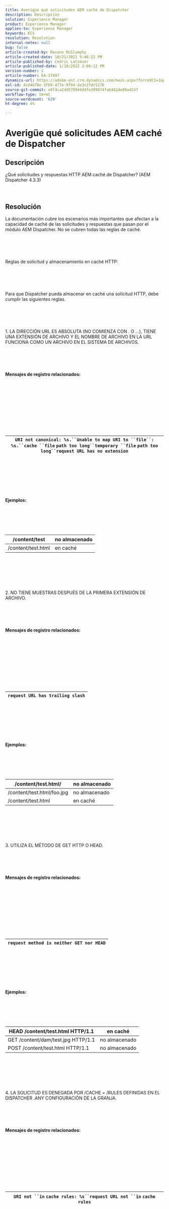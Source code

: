 ```yaml
---
title: Averigüe qué solicitudes AEM caché de Dispatcher
description: Descripción
solution: Experience Manager
product: Experience Manager
applies-to: Experience Manager
keywords: KCS
resolution: Resolution
internal-notes: null
bug: false
article-created-by: Roxann McGlumphy
article-created-date: 10/21/2021 9:46:22 PM
article-published-by: Cedric Latimier
article-published-date: 1/18/2022 2:06:12 PM
version-number: 1
article-number: KA-17497
dynamics-url: https://adobe-ent.crm.dynamics.com/main.aspx?forceUCI=1&pagetype=entityrecord&etn=knowledgearticle&id=2af16250-b832-ec11-b6e5-000d3a5ba97a
exl-id: 4cd4b70e-3fb9-477e-9f94-2e3c2fdc5276
source-git-commit: e8f4ca2dd578944d4fe399074fab461de88ad247
workflow-type: tm+mt
source-wordcount: '629'
ht-degree: 4%

---
```


# Averigüe qué solicitudes AEM caché de Dispatcher

## Descripción

¿Qué solicitudes y respuestas HTTP AEM caché de Dispatcher? (AEM Dispatcher 4.3.3)<br><br><br>

## Resolución


La documentación cubre los escenarios más importantes que afectan a la capacidad de caché de las solicitudes y respuestas que pasan por el módulo AEM Dispatcher. No se cubren todas las reglas de caché.
<br><br><br><br> <br><br>Reglas de solicitud y almacenamiento en caché HTTP:<br><br><br><br> <br><br>
Para que Dispatcher pueda almacenar en caché una solicitud HTTP, debe cumplir las siguientes reglas.
<br><br><br><br> <br><br>1. LA DIRECCIÓN URL ES ABSOLUTA (NO COMIENZA CON . O ...), TIENE UNA EXTENSIÓN DE ARCHIVO Y EL NOMBRE DE ARCHIVO EN LA URL FUNCIONA COMO UN ARCHIVO EN EL SISTEMA DE ARCHIVOS.<br><br><br><br> <br><br>
<b>Mensajes de registro relacionados:</b>
<br><br><br><br><br> <br><br> <br><br><br><br>

| `URI not canonical: %s.``Unable to map URI to ``file``: %s.``cache ``file` `path too long``temporary ``file` `path too long``request URL has no extension` |
| --- |

<br><br><br><br><br> <br><br>
<b>Ejemplos:</b>
<br><br><br><br> <br><br>

| /content/test | no almacenado |
| --- | --- |
| /content/test.html | en caché |

<br><br><br><br> <br><br>2. NO TIENE MUESTRAS DESPUÉS DE LA PRIMERA EXTENSIÓN DE ARCHIVO.<br><br><br><br> <br><br>
<b>Mensajes de registro relacionados:</b>
<br><br><br><br><br> <br><br> <br><br><br><br>

| `request URL has trailing slash` |
| --- |

<br><br><br><br><br> <br><br>
<b>Ejemplos:</b>
<br><br><br><br> <br><br>

| /content/test.html/ | no almacenado |
| --- | --- |
| /content/test.html/foo.jpg | no almacenado |
| /content/test.html | en caché |

<br><br><br><br> <br><br>3. UTILIZA EL MÉTODO DE GET HTTP O HEAD.<br><br><br><br> <br><br>
<b>Mensajes de registro relacionados:</b>
<br><br><br><br><br> <br><br> <br><br><br><br>

| `request method is neither GET nor HEAD` |
| --- |

<br><br><br><br><br> <br><br>
<b>Ejemplos:</b>
<br><br><br><br> <br><br>

| HEAD /content/test.html HTTP/1.1 | en caché |
| --- | --- |
| GET /content/dam/test.jpg HTTP/1.1 | no almacenado |
| POST /content/test.html HTTP/1.1 | no almacenado |

<br><br><br><br> <br><br>4. LA SOLICITUD ES DENEGADA POR /CACHE = /RULES DEFINIDAS EN EL DISPATCHER .ANY CONFIGURACIÓN DE LA GRANJA.<br><br><br><br> <br><br>
<b>Mensajes de registro relacionados:</b>
<br><br><br><br><br> <br><br> <br><br><br><br>

| `URI not ``in` `cache rules: %s``request URL not ``in` `cache rules` |
| --- |

<br><br><br><br><br> <br><br>
<b>Ejemplos:</b>
<br><br><br><br> <br><br>

| Farm tiene /cache = /rules y se recibe una solicitud para <b>/content/test.html</b><br><br>/cache<br><br>{<br><br>...<br><br>/rules<br><br>{<br><br>/0001 {<br><br>type &quot;deny&quot;<br><br>glob &quot;\*&quot;<br><br>}<br><br>} | no almacenado |
| --- | --- |
| Farm tiene /cache = /rules y se recibe una solicitud para <b>/content/test.html</b><br><br>/cache<br><br>{<br><br>...<br><br>/rules<br><br>{<br><br>/0001 {<br><br>type &quot;allow&quot;<br><br>glob &quot;\*&quot;<br><br>}<br><br>} | en caché |

<br><br><br><br> <br><br>5. LA SOLICITUD HTTP NO CONTIENE UN ENCABEZADO DE AUTORIZACIÓN O CONTIENE EL ENCABEZADO, PERO /ALLOWAUTHORIZED SE ESTABLECE EN 1 EN LA CONFIGURACIÓN DE LA GRANJA.<br><br><br><br> <br><br>
<b>Mensajes de registro relacionados:</b>
<br><br><br><br><br> <br><br> <br><br><br><br>

| `request contains authorization` |
| --- |

<br><br><br><br><br> <br><br>
<b>Ejemplos:</b>
<br><br><br><br> <br><br>

| Solicitud HTTP:<br><br>GET /content/test.html HTTP/1.1<br>  Autorización: YWxhZGRpbjpvcGVuc2VzYW1l básico<br><br>dispatcher.any farm /cache = /allowAuthorized configuración:<br><br>/cache {<br>    /allowAuthorized &quot;0&quot;<br>  } | no almacenado |
| --- | --- |
| Solicitud HTTP:<br><br>GET /content/test.html HTTP/1.1<br>  Autorización: YWxhZGRpbjpvcGVuc2VzYW1l básico<br><br>dispatcher.any farm /cache = /allowAuthorized configuración:<br><br>/cache {<br>    /allowAuthorized &quot;1&quot;<br>  } | en caché |

<br><br><br><br> <br><br>6. LA SOLICITUD HTTP CONTIENE UNA COOKIE DE INICIO DE SESIÓN O DE AUTORIZACIÓN EN EL ENCABEZADO DE LA COOKIE O CONTIENE (O AMBAS) ESAS COOKIES Y /ALLOWAUTHORIZED SE ESTABLECE EN 1 EN LA CONFIGURACIÓN DE LA GRANJA.<br><br><br><br> <br><br>
<b>Mensajes de registro relacionados:</b>
<br><br><br><br><br> <br><br> <br><br><br><br>

| `request contains authorization` |
| --- |

<br><br><br><br><br> <br><br>
<b>Ejemplos:</b>
<br><br><br><br> <br><br>
<b>Mensaje de registro relacionado:</b>
<br><br><br><br> <br><br>
<b>Ejemplos:</b>
<br><br><br><br> <br><br>

| Solicitud HTTP:<br><br>GET /content/test.html HTTP/1.1<br>  Cookie: login-token=...<br><br>dispatcher.any farm /cache = /allowAuthorized configuración:<br><br>/cache {<br>    /allowAuthorized &quot;0&quot;<br>  } | no almacenado |
| --- | --- |
| Solicitud HTTP:<br><br>GET /content/test.html HTTP/1.1<br>  Cookie: authorization=YWxhZGRpbjpvcGVuc2VzYW1l<br><br>dispatcher.any farm /cache = /allowAuthorized configuración:<br><br>/cache {<br>    /allowAuthorized &quot;0&quot;<br>  } | no almacenado |
| Solicitud HTTP:<br><br>GET /content/test.html HTTP/1.1<br>  Cookie: login-token=...<br><br>dispatcher.any farm /cache = /allowAuthorized configuración:<br><br>/cache {<br>    /allowAuthorized &quot;1&quot;<br>  } | en caché |

<br><br><br><br> <br><br>7. HAY UN PARÁMETRO DE CADENA DE CONSULTA EN LA DIRECCIÓN URL Y SE PERMITE IGNORAR EL PARÁMETRO A TRAVÉS DE LA CONFIGURACIÓN DE LA GRANJA /IGNOREURLPARAMS.<br><br><br><br> <br><br>
<b>Mensajes de registro relacionados:</b>
<br><br><br><br><br> <br><br> <br><br><br><br>

| `request contains a query string` |
| --- |

<br><br><br><br><br> <br><br>
<b>Ejemplos:</b>
<br><br><br><br> <br><br>

| Solicitud HTTP:<br><br>GET /content/test.html?test=1 HTTP/1.1<br><br>Configuración de granja/caché:<br><br>/ignoreUrlParams {<br>     /0001 { /type &quot;allow&quot; /glob &quot;\*&quot; } <br>  } | en caché |
| --- | --- |
| Solicitud HTTP:<br><br>GET /content/test.html?test=1 HTTP/1.1<br><br>Configuración de granja/caché:<br><br>/ignoreUrlParams {<br>     /0001 { /type &quot;negar&quot; /glob &quot;\*&quot; } <br>     /0001 { /type &quot;allow&quot; /glob &quot;test&quot; }<br>  } | en caché |
| Solicitud HTTP:<br><br>GET /content/test.html?test=1 HTTP/1.1<br><br>dispatcher.any farm /cache = /allowAuthorized configuración:<br><br>/ignoreUrlParams {<br>     /0001 { /type &quot;negar&quot; /glob &quot;\*&quot; } <br>     /0001 { /type &quot;allow&quot; /glob &quot;q&quot; }<br>  } | no almacenado |

<br><br><br><br> <br><br>Reglas de respuesta y almacenamiento en caché HTTP:<br><br><br><br> <br><br>
La respuesta HTTP devuelta por AEM se puede almacenar en caché si se cumplen los siguientes criterios.
<br><br><br><br> <br><br>1. EL DISPATCHER PUEDE ENVIAR Y RECIBIR UNA RESPUESTA DE 200 OK DE UNO DE LOS &quot;RENDERS&quot; DEFINIDOS.<br><br><br><br><br><br>
Nota:

Si no [/timeout](https://helpx.adobe.com/experience-manager/dispatcher/using/dispatcher-configuration.html#DefiningPageRenderersrenders) se configura en /renders o en <b>0</b> entonces esperaría para siempre una conexión con la instancia de AEM incluso si la instancia no funciona.


<br><br><br><br> <br><br>
<b>Mensajes de registro relacionados:</b>
<br><br><br><br><br> <br><br> <br><br><br><br>

| `Unable to send request to remote server.``Unable to receive response from remote server.``Remote server returned: %s``No backend available.` |
| --- |

<br><br><br><br><br> <br><br>
<b>Ejemplos:</b>
<br><br><br><br> <br><br>

| Solicitud HTTP:<br><br>200 OK | en caché |
| --- | --- |
| Solicitud HTTP:<br><br>404 Página no encontrada | no almacenado |

<br><br><br><br> <br><br>2. NINGUNO DE ESTOS ENCABEZADOS DE RESPUESTA ESTÁ PRESENTE EN LA RESPUESTA:<br><br><br><br> <br><br>
- <b>Dispatcher: no-cache</b>
- <b>Control de caché: no-cache</b>
- <b>Pragma: no-cache</b>

<br><br><br><br> <br><br>
<b>Mensaje de registro relacionado:</b>
<br><br><br><br><br> <br><br> <br><br><br><br>

| `Backend forbids caching: %s, sent: %s"``response contains no_cache` |
| --- |

<br><br><br><br><br> <br><br>
<b>Ejemplos:</b>
<br><br><br><br> <br><br>

| Respuesta HTTP:<br><br>200 OK<br>  Dispatcher: no-cache | no almacenado |
| --- | --- |
| Respuesta HTTP:<br><br>200 OK<br>  Control de caché: no-cache | no almacenado |
| Respuesta HTTP:<br><br>200 OK<br>  Pragma: no-cache | no almacenado |
| Respuesta HTTP:<br><br>200 OK | en caché |

<br><br><br><br> <br><br>3. EL VALOR DE LONGITUD DE CONTENIDO ES BUENO QUE CERO BYTES.<br><br><br><br> <br><br>
<b>Mensaje de registro relacionado:</b>
<br><br><br><br><br> <br><br> <br><br><br><br>

| `response content length is zero` |
| --- |

<br><br><br><br><br> <br><br>
<b>Ejemplos:</b>
<br><br><br><br> <br><br>

| Respuesta HTTP:<br><br>200 OK<br>  Content-Length: 0 | no almacenado |
| --- | --- |
| Respuesta HTTP:<br><br>200 OK<br>  Content-Length: 3120 | en caché |
